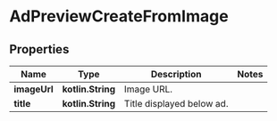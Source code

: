 
# AdPreviewCreateFromImage

## Properties
| Name | Type | Description | Notes |
| ------------ | ------------- | ------------- | ------------- |
| **imageUrl** | **kotlin.String** | Image URL. |  |
| **title** | **kotlin.String** | Title displayed below ad. |  |



